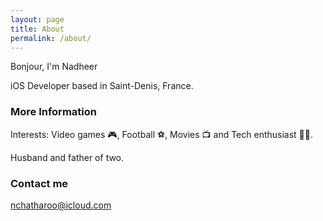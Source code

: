 ```yaml
---
layout: page
title: About
permalink: /about/
---
```


Bonjour, I'm Nadheer

iOS Developer based in Saint-Denis, France.

### More Information

Interests: Video games 🎮, Football ⚽, Movies 📺 and Tech enthusiast 👨‍💻.

Husband and father of two.

### Contact me

[nchatharoo@icloud.com](mailto:nchatharoo@icloud.com)